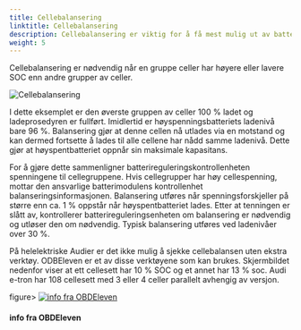 ```yaml
---
title: Cellebalansering 
linktitle: Cellebalansering 
description: Cellebalansering er viktig for å få mest mulig ut av batteriet.
weight: 5
---
```

<!-- markdownlint-disable MD033 -->
Cellebalansering er nødvendig når en gruppe celler har høyere eller lavere SOC enn andre grupper av celler.

![Cellebalansering](cellbalancing.drawio.svg "Cellebalansering")

I dette eksemplet er den øverste gruppen av celler 100 % ladet og ladeprosedyren er fullført.
Imidlertid er høyspenningsbatteriets ladenivå bare 96 %. Balansering gjør at denne cellen nå utlades via en motstand og kan dermed fortsette å lades til alle cellene har nådd samme ladenivå. Dette gjør at høyspentbatteriet oppnår sin maksimale kapasitans.

For å gjøre dette sammenligner batterireguleringskontrollenheten spenningene til cellegruppene. Hvis cellegrupper har høy cellespenning, mottar den ansvarlige batterimodulens kontrollenhet balanseringsinformasjonen. Balansering utføres når spenningsforskjeller på større enn ca. 1 % oppstår når høyspentbatteriet lades. Etter at tenningen er slått av, kontrollerer batterireguleringsenheten om balansering er nødvendig og utløser den om nødvendig. Typisk balansering utføres ved ladenivåer over 30 %.

På helelektriske Audier er det ikke mulig å sjekke cellebalansen uten ekstra verktøy. ODBEleven er et av disse verktøyene som kan brukes. Skjermbildet nedenfor viser at ett cellesett har 10 % SOC og et annet har 13 % soc. Audi e-tron har 108 cellesett med 3 eller 4 celler parallelt avhengig av versjon.

figure>
    <a href="https://media.electrichasgoneaudi.net/multimedia/technology/battery/cellbalancing/obdeleven.jpg">
        <img src="https://media.electrichasgoneaudi.net/multimedia/technology/battery/cellbalancing/obdeleven.jpg"
        class="img-fluid" alt="info fra OBDEleven" title="info fra OBDEleven">
    </a>
    <figcaption><h4>info fra OBDEleven</h4></figcaption>
</figure>
